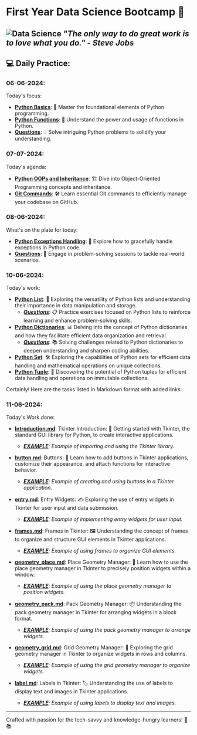 # First Year Data Science Bootcamp 🚀

![Data Science](https://builtin.com/sites/www.builtin.com/files/styles/og/public/2024-03/Data%20Science%201600x800.jpg)
*"The only way to do great work is to love what you do." - Steve Jobs*
---

## 💻 Daily Practice:

### 06-06-2024:
Today's focus:
- **[Python Basics](06-06-2024/Python_basics.md)**: 🐍 Master the foundational elements of Python programming.
- **[Python Functions](06-06-2024/Python_functions.md)**: 🔄 Understand the power and usage of functions in Python.
- **[Questions](06-06-2024/Questions.py)**: 💡 Solve intriguing Python problems to solidify your understanding.

### 07-07-2024:
Today's agenda:
- **[Python OOPs and Inheritance](07-06-2024/python_oop.md)**: 🏗️ Dive into Object-Oriented Programming concepts and inheritance.
- **[Git Commands](07-07-2024/git_github.md)**: 🛠️ Learn essential Git commands to efficiently manage your codebase on GitHub.

### 08-06-2024:
What's on the plate for today:
- **[Python Exceptions Handling](08-06-2024/exception_handling.md)**: 🚨 Explore how to gracefully handle exceptions in Python code.
- **[Questions](08-06-2024/questions.py)**: 💪 Engage in problem-solving sessions to tackle real-world scenarios.

### 10-06-2024:
Today's work:
- **[Python List](10-06-2024/List.md)**: 📝 Exploring the versatility of Python lists and understanding their importance in data manipulation and storage.
  - ***[Questions](10-06-2024/list_questions.py)***: 📋 Practice exercises focused on Python lists to reinforce learning and enhance problem-solving skills.
- **[Python Dictionaries](10-06-2024/Dictionary.md)**: 📊 Delving into the concept of Python dictionaries and how they facilitate efficient data organization and retrieval.
  - ***[Questions](10-06-2024/dict_questions.py)***: 📚 Solving challenges related to Python dictionaries to deepen understanding and sharpen coding abilities.
- **[Python Set](10-06-2024/Sets.md)**: 🛠️ Exploring the capabilities of Python sets for efficient data handling and mathematical operations on unique collections.
- **[Python Tuple](10-06-2024/Tuples.md)**: 🎯 Discovering the potential of Python tuples for efficient data handling and operations on immutable collections.
  
Certainly! Here are the tasks listed in Markdown format with added links:

### 11-06-2024:
Today's Work done:

- **[Introduction.md](11-06-2024/Introduction.md)**: Tkinter Introduction: 🌟 Getting started with Tkinter, the standard GUI library for Python, to create interactive applications.
  - ***[EXAMPLE](11-06-2024/basics.py)**: Example of importing and using the Tkinter library.*

- **[button.md](11-06-2024/button.md)**: Buttons: 🔘 Learn how to add buttons in Tkinter applications, customize their appearance, and attach functions for interactive behavior.
  - ***[EXAMPLE](11-06-2024/button.py)**: Example of creating and using buttons in a Tkinter application.*

- **[entry.md](11-06-2024/entry.md)**: Entry Widgets: ✍️ Exploring the use of entry widgets in Tkinter for user input and data submission.
  - ***[EXAMPLE](11-06-2024/entry.py)**: Example of implementing entry widgets for user input.*

- **[frames.md](11-06-2024/frames.md)**: Frames in Tkinter: 🖼️ Understanding the concept of frames to organize and structure GUI elements in Tkinter applications.
  - ***[EXAMPLE](11-06-2024/frames.py)**: Example of using frames to organize GUI elements.*

- **[geometry_place.md](11-06-2024/geometry_place.md)**: Place Geometry Manager: 📍 Learn how to use the place geometry manager in Tkinter to precisely position widgets within a window.
  - ***[EXAMPLE](11-06-2024/place.py)**: Example of using the place geometry manager to position widgets.*

- **[geometry_pack.md](11-06-2024/geometry_pack.md)**: Pack Geometry Manager: 📦 Understanding the pack geometry manager in Tkinter for arranging widgets in a block format.
  - ***[EXAMPLE](11-06-2024/pack.py)**: Example of using the pack geometry manager to arrange widgets.*

- **[geometry_grid.md](11-06-2024/geometry_grid.md)**: Grid Geometry Manager: 📐 Exploring the grid geometry manager in Tkinter to organize widgets in rows and columns.
  - ***[EXAMPLE](11-06-2024/grid.py)**: Example of using the grid geometry manager to organize widgets.*

- **[label.md](11-06-2024/label.md)**: Labels in Tkinter: 🏷️ Understanding the use of labels to display text and images in Tkinter applications.
  - ***[EXAMPLE](11-06-2024/label.py)**: Example of using labels to display text and images.*
--- 
Crafted with passion for the tech-savvy and knowledge-hungry learners! 🧠📚 

